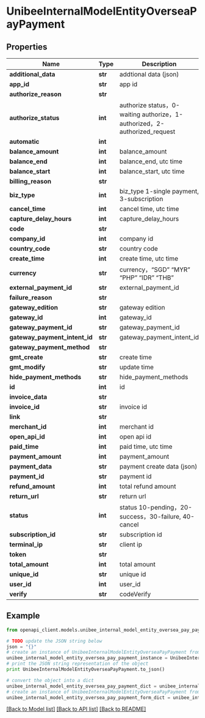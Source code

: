 # UnibeeInternalModelEntityOverseaPayPayment


## Properties

Name | Type | Description | Notes
------------ | ------------- | ------------- | -------------
**additional_data** | **str** | addtional data (json) | [optional] 
**app_id** | **str** | app id | [optional] 
**authorize_reason** | **str** |  | [optional] 
**authorize_status** | **int** | authorize status，0-waiting authorize，1-authorized，2-authorized_request | [optional] 
**automatic** | **int** |  | [optional] 
**balance_amount** | **int** | balance_amount | [optional] 
**balance_end** | **int** | balance_end, utc time | [optional] 
**balance_start** | **int** | balance_start, utc time | [optional] 
**billing_reason** | **str** |  | [optional] 
**biz_type** | **int** | biz_type 1-single payment, 3-subscription | [optional] 
**cancel_time** | **int** | cancel time, utc time | [optional] 
**capture_delay_hours** | **int** | capture_delay_hours | [optional] 
**code** | **str** |  | [optional] 
**company_id** | **int** | company id | [optional] 
**country_code** | **str** | country code | [optional] 
**create_time** | **int** | create time, utc time | [optional] 
**currency** | **str** | currency，“SGD” “MYR” “PHP” “IDR” “THB” | [optional] 
**external_payment_id** | **str** | external_payment_id | [optional] 
**failure_reason** | **str** |  | [optional] 
**gateway_edition** | **str** | gateway edition | [optional] 
**gateway_id** | **int** | gateway_id | [optional] 
**gateway_payment_id** | **str** | gateway_payment_id | [optional] 
**gateway_payment_intent_id** | **str** | gateway_payment_intent_id | [optional] 
**gateway_payment_method** | **str** |  | [optional] 
**gmt_create** | **str** | create time | [optional] 
**gmt_modify** | **str** | update time | [optional] 
**hide_payment_methods** | **str** | hide_payment_methods | [optional] 
**id** | **int** | id | [optional] 
**invoice_data** | **str** |  | [optional] 
**invoice_id** | **str** | invoice id | [optional] 
**link** | **str** |  | [optional] 
**merchant_id** | **int** | merchant id | [optional] 
**open_api_id** | **int** | open api id | [optional] 
**paid_time** | **int** | paid time, utc time | [optional] 
**payment_amount** | **int** | payment_amount | [optional] 
**payment_data** | **str** | payment create data (json) | [optional] 
**payment_id** | **str** | payment id | [optional] 
**refund_amount** | **int** | total refund amount | [optional] 
**return_url** | **str** | return url | [optional] 
**status** | **int** | status  10-pending，20-success，30-failure, 40-cancel | [optional] 
**subscription_id** | **str** | subscription id | [optional] 
**terminal_ip** | **str** | client ip | [optional] 
**token** | **str** |  | [optional] 
**total_amount** | **int** | total amount | [optional] 
**unique_id** | **str** | unique id | [optional] 
**user_id** | **int** | user_id | [optional] 
**verify** | **str** | codeVerify | [optional] 

## Example

```python
from openapi_client.models.unibee_internal_model_entity_oversea_pay_payment import UnibeeInternalModelEntityOverseaPayPayment

# TODO update the JSON string below
json = "{}"
# create an instance of UnibeeInternalModelEntityOverseaPayPayment from a JSON string
unibee_internal_model_entity_oversea_pay_payment_instance = UnibeeInternalModelEntityOverseaPayPayment.from_json(json)
# print the JSON string representation of the object
print UnibeeInternalModelEntityOverseaPayPayment.to_json()

# convert the object into a dict
unibee_internal_model_entity_oversea_pay_payment_dict = unibee_internal_model_entity_oversea_pay_payment_instance.to_dict()
# create an instance of UnibeeInternalModelEntityOverseaPayPayment from a dict
unibee_internal_model_entity_oversea_pay_payment_form_dict = unibee_internal_model_entity_oversea_pay_payment.from_dict(unibee_internal_model_entity_oversea_pay_payment_dict)
```
[[Back to Model list]](../README.md#documentation-for-models) [[Back to API list]](../README.md#documentation-for-api-endpoints) [[Back to README]](../README.md)


